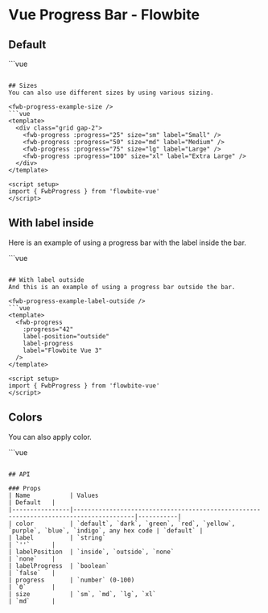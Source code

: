 <script setup>
import FwbProgressExample from './progress/examples/FwbProgressExample.vue'
import FwbProgressExampleColor from './progress/examples/FwbProgressExampleColor.vue'
import FwbProgressExampleLabelInside from './progress/examples/FwbProgressExampleLabelInside.vue'
import FwbProgressExampleLabelOutside from './progress/examples/FwbProgressExampleLabelOutside.vue'
import FwbProgressExampleSize from './progress/examples/FwbProgressExampleSize.vue'


</script>
# Vue Progress Bar - Flowbite

## Default

<fwb-progress-example />
```vue
<template>
  <fwb-progress :progress="45" />
</template>

<script setup>
import { FwbProgress } from 'flowbite-vue'
</script>
```

## Sizes
You can also use different sizes by using various sizing.

<fwb-progress-example-size />
```vue
<template>
  <div class="grid gap-2">
    <fwb-progress :progress="25" size="sm" label="Small" />
    <fwb-progress :progress="50" size="md" label="Medium" />
    <fwb-progress :progress="75" size="lg" label="Large" />
    <fwb-progress :progress="100" size="xl" label="Extra Large" />
  </div>
</template>

<script setup>
import { FwbProgress } from 'flowbite-vue'
</script>
```

## With label inside
Here is an example of using a progress bar with the label inside the bar.

<fwb-progress-example-label-inside />
```vue
<template>
  <fwb-progress
    :progress="50"
    label-position="inside"
    label-progress
    size="lg"
  />
</template>

<script setup>
import { FwbProgress } from 'flowbite-vue'
</script>
```

## With label outside
And this is an example of using a progress bar outside the bar.

<fwb-progress-example-label-outside />
```vue
<template>
  <fwb-progress
    :progress="42"
    label-position="outside"
    label-progress
    label="Flowbite Vue 3"
  />
</template>

<script setup>
import { FwbProgress } from 'flowbite-vue'
</script>
```

## Colors
You can also apply color.

<fwb-progress-example-color />
```vue
<template>
  <div class="grid gap-2">
    <fwb-progress :progress="11" label="Default"  />
    <fwb-progress :progress="22" color="dark" label="Dark"  />
    <fwb-progress :progress="33" color="blue" label="Blue"  />
    <fwb-progress :progress="44" color="red" label="Red"  />
    <fwb-progress :progress="55" color="green" label="Green"  />
    <fwb-progress :progress="66" color="yellow" label="Yellow"  />
    <fwb-progress :progress="77" color="indigo" label="Indigo"  />
    <fwb-progress :progress="88" color="purple" label="Purple"  />
    <fwb-progress :progress="99" color="#3fb984" label="Custom color"  />
  </div>
</template>

<script setup>
import { FwbProgress } from 'flowbite-vue'
</script>
```

## API

### Props
| Name           | Values                                                                                | Default   |
|----------------|---------------------------------------------------------------------------------------|-----------|
| color          | `default`, `dark`, `green`, `red`, `yellow`, `purple`, `blue`, `indigo`, any hex code | `default` |
| label          | `string`                                                                              | `''`      |
| labelPosition  | `inside`, `outside`, `none`                                                           | `none`    |
| labelProgress  | `boolean`                                                                             | `false`   |
| progress       | `number` (0-100)                                                                      | `0`       |
| size           | `sm`, `md`, `lg`, `xl`                                                                | `md`      |
